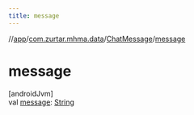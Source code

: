 ```yaml
---
title: message
---
```

//[app](../../../index.html)/[com.zurtar.mhma.data](../index.html)/[ChatMessage](index.html)/[message](message.html)



# message



[androidJvm]\
val [message](message.html): [String](https://kotlinlang.org/api/core/kotlin-stdlib/kotlin/-string/index.html)




